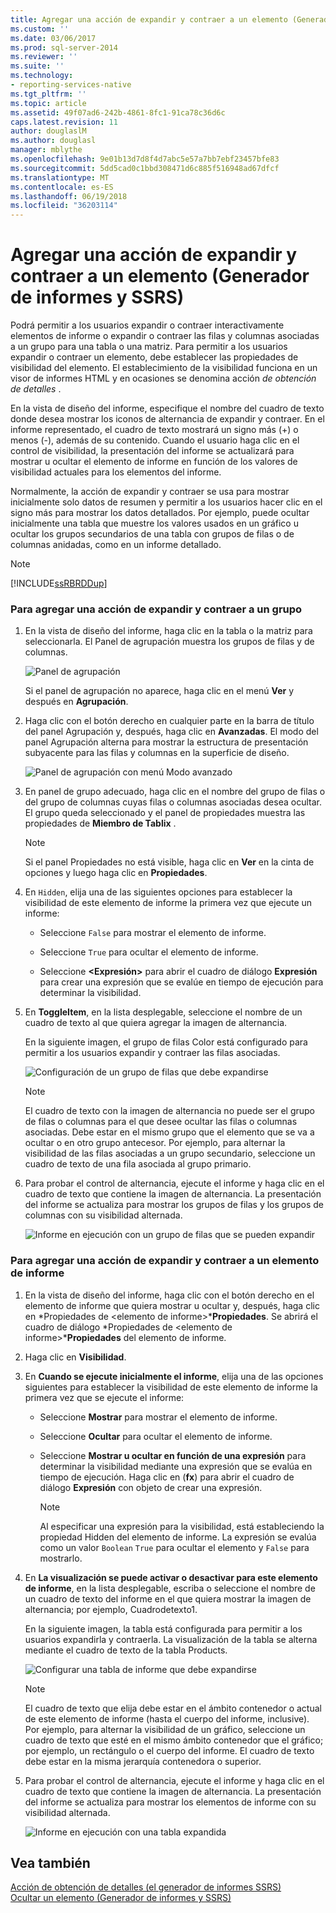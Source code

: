 ```yaml
---
title: Agregar una acción de expandir y contraer a un elemento (Generador de informes y SSRS) | Microsoft Docs
ms.custom: ''
ms.date: 03/06/2017
ms.prod: sql-server-2014
ms.reviewer: ''
ms.suite: ''
ms.technology:
- reporting-services-native
ms.tgt_pltfrm: ''
ms.topic: article
ms.assetid: 49f07ad6-242b-4861-8fc1-91ca78c36d6c
caps.latest.revision: 11
author: douglaslM
ms.author: douglasl
manager: mblythe
ms.openlocfilehash: 9e01b13d7d8f4d7abc5e57a7bb7ebf23457bfe83
ms.sourcegitcommit: 5dd5cad0c1bbd308471d6c885f516948ad67dfcf
ms.translationtype: MT
ms.contentlocale: es-ES
ms.lasthandoff: 06/19/2018
ms.locfileid: "36203114"
---
```

# <a name="add-an-expand-or-collapse-action-to-an-item-report-builder-and-ssrs"></a>Agregar una acción de expandir y contraer a un elemento (Generador de informes y SSRS)
  Podrá permitir a los usuarios expandir o contraer interactivamente elementos de informe o expandir o contraer las filas y columnas asociadas a un grupo para una tabla o una matriz. Para permitir a los usuarios expandir o contraer un elemento, debe establecer las propiedades de visibilidad del elemento. El establecimiento de la visibilidad funciona en un visor de informes HTML y en ocasiones se denomina acción *de obtención de detalles* .  
  
 En la vista de diseño del informe, especifique el nombre del cuadro de texto donde desea mostrar los iconos de alternancia de expandir y contraer. En el informe representado, el cuadro de texto mostrará un signo más (+) o menos (-), además de su contenido. Cuando el usuario haga clic en el control de visibilidad, la presentación del informe se actualizará para mostrar u ocultar el elemento de informe en función de los valores de visibilidad actuales para los elementos del informe.  
  
 Normalmente, la acción de expandir y contraer se usa para mostrar inicialmente solo datos de resumen y permitir a los usuarios hacer clic en el signo más para mostrar los datos detallados. Por ejemplo, puede ocultar inicialmente una tabla que muestre los valores usados en un gráfico u ocultar los grupos secundarios de una tabla con grupos de filas o de columnas anidadas, como en un informe detallado.  
  
> [!NOTE]  
>  [!INCLUDE[ssRBRDDup](../../includes/ssrbrddup-md.md)]  
  
### <a name="to-add-expand-and-collapse-action-to-a-group"></a>Para agregar una acción de expandir y contraer a un grupo  
  
1.  En la vista de diseño del informe, haga clic en la tabla o la matriz para seleccionarla. El Panel de agrupación muestra los grupos de filas y de columnas.  
  
     ![Panel de agrupación](../media/groupingpane.png "Panel de agrupación")  
  
     Si el panel de agrupación no aparece, haga clic en el menú **Ver** y después en **Agrupación**.  
  
2.  Haga clic con el botón derecho en cualquier parte en la barra de título del panel Agrupación y, después, haga clic en **Avanzadas**. El modo del panel Agrupación alterna para mostrar la estructura de presentación subyacente para las filas y columnas en la superficie de diseño.  
  
     ![Panel de agrupación con menú Modo avanzado](../media/groupingpane-advancedmode.png "Panel de agrupación con menú Modo avanzado")  
  
3.  En panel de grupo adecuado, haga clic en el nombre del grupo de filas o del grupo de columnas cuyas filas o columnas asociadas desea ocultar. El grupo queda seleccionado y el panel de propiedades muestra las propiedades de **Miembro de Tablix** .  
  
    > [!NOTE]  
    >  Si el panel Propiedades no está visible, haga clic en **Ver** en la cinta de opciones y luego haga clic en **Propiedades**.  
  
4.  En `Hidden`, elija una de las siguientes opciones para establecer la visibilidad de este elemento de informe la primera vez que ejecute un informe:  
  
    -   Seleccione `False` para mostrar el elemento de informe.  
  
    -   Seleccione `True` para ocultar el elemento de informe.  
  
    -   Seleccione **\<Expresión>** para abrir el cuadro de diálogo **Expresión** para crear una expresión que se evalúe en tiempo de ejecución para determinar la visibilidad.  
  
5.  En **ToggleItem**, en la lista desplegable, seleccione el nombre de un cuadro de texto al que quiera agregar la imagen de alternancia.  
  
     En la siguiente imagen, el grupo de filas Color está configurado para permitir a los usuarios expandir y contraer las filas asociadas.  
  
     ![Configuración de un grupo de filas que debe expandirse](../media/expandcollapse-confighiddentoggleitemwithnumbers.png "Configuración de un grupo de filas que debe expandirse")  
  
    > [!NOTE]  
    >  El cuadro de texto con la imagen de alternancia no puede ser el grupo de filas o columnas para el que desee ocultar las filas o columnas asociadas. Debe estar en el mismo grupo que el elemento que se va a ocultar o en otro grupo antecesor. Por ejemplo, para alternar la visibilidad de las filas asociadas a un grupo secundario, seleccione un cuadro de texto de una fila asociada al grupo primario.  
  
6.  Para probar el control de alternancia, ejecute el informe y haga clic en el cuadro de texto que contiene la imagen de alternancia. La presentación del informe se actualiza para mostrar los grupos de filas y los grupos de columnas con su visibilidad alternada.  
  
     ![Informe en ejecución con un grupo de filas que se pueden expandir](../media/expandcollapse-runreport-rowgroup.png "Informe en ejecución con un grupo de filas que se pueden expandir")  
  
### <a name="to-add-expand-and-collapse-action-to-a-report-item"></a>Para agregar una acción de expandir y contraer a un elemento de informe  
  
1.  En la vista de diseño del informe, haga clic con el botón derecho en el elemento de informe que quiera mostrar u ocultar y, después, haga clic en *Propiedades de \<elemento de informe>***Propiedades**. Se abrirá el cuadro de diálogo *Propiedades de \<elemento de informe>***Propiedades** del elemento de informe.  
  
2.  Haga clic en **Visibilidad**.  
  
3.  En **Cuando se ejecute inicialmente el informe**, elija una de las opciones siguientes para establecer la visibilidad de este elemento de informe la primera vez que se ejecute el informe:  
  
    -   Seleccione **Mostrar** para mostrar el elemento de informe.  
  
    -   Seleccione **Ocultar** para ocultar el elemento de informe.  
  
    -   Seleccione **Mostrar u ocultar en función de una expresión** para determinar la visibilidad mediante una expresión que se evalúa en tiempo de ejecución. Haga clic en (**fx**) para abrir el cuadro de diálogo **Expresión** con objeto de crear una expresión.  
  
        > [!NOTE]  
        >  Al especificar una expresión para la visibilidad, está estableciendo la propiedad Hidden del elemento de informe. La expresión se evalúa como un valor `Boolean` `True` para ocultar el elemento y `False` para mostrarlo.  
  
4.  En **La visualización se puede activar o desactivar para este elemento de informe**, en la lista desplegable, escriba o seleccione el nombre de un cuadro de texto del informe en el que quiera mostrar la imagen de alternancia; por ejemplo, Cuadrodetexto1.  
  
     En la siguiente imagen, la tabla está configurada para permitir a los usuarios expandirla y contraerla. La visualización de la tabla se alterna mediante el cuadro de texto de la tabla Products.  
  
     ![Configurar una tabla de informe que debe expandirse](../media/expandcollapse-reporttable.png "Configurar una tabla de informe que debe expandirse")  
  
    > [!NOTE]  
    >  El cuadro de texto que elija debe estar en el ámbito contenedor o actual de este elemento de informe (hasta el cuerpo del informe, inclusive). Por ejemplo, para alternar la visibilidad de un gráfico, seleccione un cuadro de texto que esté en el mismo ámbito contenedor que el gráfico; por ejemplo, un rectángulo o el cuerpo del informe. El cuadro de texto debe estar en la misma jerarquía contenedora o superior.  
  
5.  Para probar el control de alternancia, ejecute el informe y haga clic en el cuadro de texto que contiene la imagen de alternancia. La presentación del informe se actualiza para mostrar los elementos de informe con su visibilidad alternada.  
  
     ![Informe en ejecución con una tabla expandida](../media/expandcollapse-runreport-reporttable.png "Informe en ejecución con una tabla expandida")  
  
## <a name="see-also"></a>Vea también  
 [Acción de obtención de detalles &#40;el generador de informes SSRS&#41;](drilldown-action-report-builder-and-ssrs.md)   
 [Ocultar un elemento &#40;Generador de informes y SSRS&#41;](../report-builder/hide-an-item-report-builder-and-ssrs.md)  
  
  